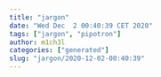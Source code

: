 ```yaml
---
title: "jargon"
date: "Wed Dec  2 00:40:39 CET 2020"
tags: ["jargon", "pipotron"]
author: m1ch3l
categories: ["generated"]
slug: "jargon/2020-12-02-00:40:39"
---
```



